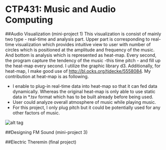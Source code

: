 # CTP431: Music and Audio Computing

##Audio Visualization (mini-project 1)
This visualization is consist of mainly two type - real-time and analysis part. Upper part is corresponding to real-time visualization which provides intuitive view to user with number of circles which is positioned at the amplitude and frequency of the music. And bottom is analysis which is represented as heat-map. Every second, the program capture the tendency of the music -this time pitch - and fill up the heat-map every second. 
I utilize the graphic library d3. Additionally, for heat-map, I make good use of http://bl.ocks.org/tjdecke/5558084. My contribution at heat-map is as following. 
* I enable to plug-in real-time data into heat-map so that it can fed data dynamically. Whereas the original heat-map is only able to use static data in *.tsv format which has to be built already before being used. 
* User could analyze overall atmosphere of music while playing music. 
* For this project, I only plug pitch but it could be potentially used for any other factors of music.

![alt tag](https://cloud.githubusercontent.com/assets/3036721/11266082/1a33465c-8ee5-11e5-8724-2619d32a7845.png)

##Designing FM Sound (mini-project 3)

##Electric Theremin (final project)
